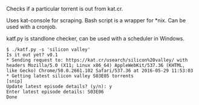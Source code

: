 Checks if a particular torrent is out from kat.cr.

Uses kat-console for scraping.
Bash script is a wrapper for *nix. Can be used with a cronjob.

katf.py is standlone checker, can be used with a scheduler in Windows.

```
$ ./katf.py -s 'silicon valley'
Is it out yet? v0.1
* Sending request to: https://kat.cr/usearch/silicon%20valley/ with headers Mozilla/5.0 (X11; Linux x86_64) AppleWebKit/537.36 (KHTML, like Gecko) Chrome/50.0.2661.102 Safari/537.36 at 2016-05-29 11:53:03
* Getting latest silicon valley S03E05 torrents
[snip]
Update latest episode details? (y/n): y
Enter latest episode details: S03E06
Done
```